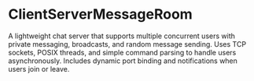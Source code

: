 # ClientServerMessageRoom
A lightweight chat server that supports multiple concurrent users with private messaging, broadcasts, and random message sending. Uses TCP sockets, POSIX threads, and simple command parsing to handle users asynchronously. Includes dynamic port binding and notifications when users join or leave.
